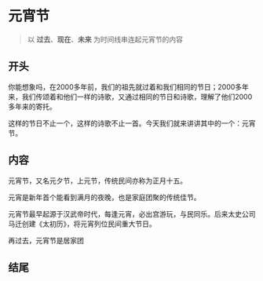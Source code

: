 # 元宵节



> 以 **过去**、**现在**、**未来** 为时间线串连起元宵节的内容



## 开头

你能想象吗，在2000多年前，我们的祖先就过着和我们相同的节日；2000多年来，我们传颂着和他们一样的诗歌，又通过相同的节日和诗歌，理解了他们2000多年来的寄托。

这样的节日不止一个，这样的诗歌不止一首。今天我们就来讲讲其中的一个：元宵节。



## 内容

元宵节，又名元夕节，上元节，传统民间亦称为正月十五。

元宵是新年首个能看到满月的夜晚，也是家庭团聚的传统佳节。

元宵节最早起源于汉武帝时代，每逢元宵，必出宫游玩，与民同乐。后来太史公司马迁创建《太初历》，将元宵列位民间重大节日。



再过去，元宵节是居家团

## 结尾